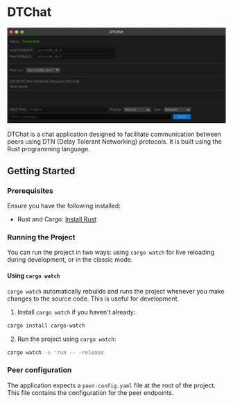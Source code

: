 # DTChat

![TolerantTalk Logo](docs/img/app.png)

DTChat is a chat application designed to facilitate communication between peers using DTN (Delay Tolerant Networking) protocols. It is built using the Rust programming language.

## Getting Started

### Prerequisites

Ensure you have the following installed:
- Rust and Cargo: [Install Rust](https://www.rust-lang.org/tools/install)

### Running the Project

You can run the project in two ways: using `cargo watch` for live reloading during development, or in the classic mode.

#### Using `cargo watch`

`cargo watch` automatically rebuilds and runs the project whenever you make changes to the source code. This is useful for development.

1. Install `cargo watch` if you haven't already:

```sh
cargo install cargo-watch
```
2. Run the project using `cargo watch`:

```sh
cargo watch -x 'run -- -release
```

### Peer configuration

The application expects a `peer-config.yaml` file at the root of the project. This file contains the configuration for the peer endpoints.
